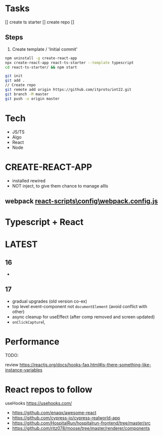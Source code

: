 # Tasks
[] create ts starter
[] create repo
[] 

## Steps
1. Create template / 'Initial commit'
```sh
npm uninstall -g create-react-app
npx create-react-app react-ts-starter --template typescript
cd react-ts-starter/ && npm start

git init 
git add .
// Create repo
git remote add origin https://github.com/itproto/int22.git
git branch -M master
git push -u origin master
```
# Tech
- JS/TS
- Algo
- React
- Node


# CREATE-REACT-APP
- installed rewired
- NOT inject, to give them chance to manage allls
## webpack [react-scripts\config\webpack.config.js](https://github.com/facebook/create-react-app/blob/main/packages/react-scripts/config/webpack.config.js)

# Typescript + React


# LATEST
## 16
- 
## 17
- gradual upgrades (old version co-ex)
- top level event-component not `documentElement` (avoid conflict with other)
- async cleanup for useEffect (after comp removed and screen updated)
- `onClickCapture`l,

# Performance



TODO:

review https://reactjs.org/docs/hooks-faq.html#is-there-something-like-instance-variables


# React repos to follow
useHooks https://usehooks.com/
- https://github.com/enaqx/awesome-react
- https://github.com/cypress-io/cypress-realworld-app
- https://github.com/HospitalRun/hospitalrun-frontend/tree/master/src
- https://github.com/ritz078/moose/tree/master/renderer/components
